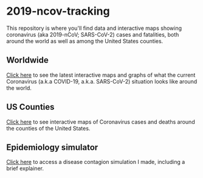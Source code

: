# 2019-ncov-tracking

This repository is where you'll find data and interactive maps showing coronavirus (aka 2019-nCoV; SARS-CoV-2) cases and fatalities, both around the world as well as among the United States counties.

## Worldwide
[Click here](https://raw.githack.com/rcberg/2019-ncov-tracking/master/sars-cov-2-interactive.html) to see the latest interactive maps and graphs of what the current Coronavirus (a.k.a COVID-19, a.k.a. SARS-CoV-2) situation looks like around the world.

## US Counties 
[Click here](https://raw.githack.com/rcberg/2019-ncov-tracking/master/sars-cov-2-interactive-uscounties.html) to see interactive maps of Coronavirus cases and deaths around the counties of the United States.

## Epidemiology simulator

[Click here](https://github.com/rcberg/2019-ncov-tracking/tree/master/econepimodel) to access a disease contagion simulation I made, including a brief explainer.
